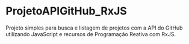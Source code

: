 # ProjetoAPIGitHub_RxJS
Projeto simples para busca e listagem de projetos com a API do GitHub utilizando JavaScript e recursos de Programação Reativa com RxJS.
